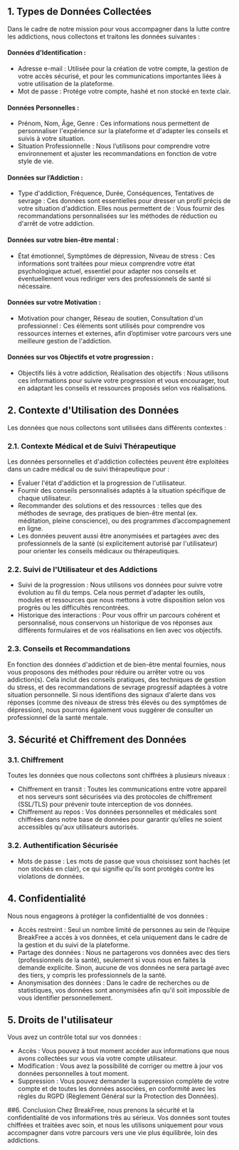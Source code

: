 ## 1. Types de Données Collectées
Dans le cadre de notre mission pour vous accompagner dans la lutte contre les addictions, nous collectons et traitons les données suivantes :

#### Données d'Identification :
- Adresse e-mail : Utilisée pour la création de votre compte, la gestion de votre accès sécurisé, et pour les communications importantes liées à votre utilisation de la plateforme.
- Mot de passe : Protége votre compte, hashé et non stocké en texte clair.

#### Données Personnelles :
- Prénom, Nom, Âge, Genre : Ces informations nous permettent de personnaliser l'expérience sur la plateforme et d'adapter les conseils et suivis à votre situation.
- Situation Professionnelle : Nous l’utilisons pour comprendre votre environnement et ajuster les recommandations en fonction de votre style de vie.

#### Données sur l’Addiction :
- Type d'addiction, Fréquence, Durée, Conséquences, Tentatives de sevrage : Ces données sont essentielles pour dresser un profil précis de votre situation d'addiction. Elles nous permettent de :
Vous fournir des recommandations personnalisées sur les méthodes de réduction ou d'arrêt de votre addiction.

#### Données sur votre bien-être mental :
- État émotionnel, Symptômes de dépression, Niveau de stress : Ces informations sont traitées pour mieux comprendre votre état psychologique actuel, essentiel pour adapter nos conseils et éventuellement vous rediriger vers des professionnels de santé si nécessaire.

#### Données sur votre Motivation :
- Motivation pour changer, Réseau de soutien, Consultation d'un professionnel : Ces éléments sont utilisés pour comprendre vos ressources internes et externes, afin d’optimiser votre parcours vers une meilleure gestion de l'addiction.

#### Données sur vos Objectifs et votre progression :
- Objectifs liés à votre addiction, Réalisation des objectifs : Nous utilisons ces informations pour suivre votre progression et vous encourager, tout en adaptant les conseils et ressources proposés selon vos réalisations.


## 2. Contexte d'Utilisation des Données
Les données que nous collectons sont utilisées dans différents contextes :

### 2.1. Contexte Médical et de Suivi Thérapeutique
Les données personnelles et d'addiction collectées peuvent être exploitées dans un cadre médical ou de suivi thérapeutique pour :

- Évaluer l'état d'addiction et la progression de l'utilisateur.
- Fournir des conseils personnalisés adaptés à la situation spécifique de chaque utilisateur.
- Recommander des solutions et des ressources : telles que des méthodes de sevrage, des pratiques de bien-être mental (ex. méditation, pleine conscience), ou des programmes d’accompagnement en ligne.
- Les données peuvent aussi être anonymisées et partagées avec des professionnels de la santé (si explicitement autorisé par l'utilisateur) pour orienter les conseils médicaux ou thérapeutiques.

### 2.2. Suivi de l'Utilisateur et des Addictions
- Suivi de la progression : Nous utilisons vos données pour suivre votre évolution au fil du temps. Cela nous permet d'adapter les outils, modules et ressources que nous mettons à votre disposition selon vos progrès ou les difficultés rencontrées.
- Historique des interactions : Pour vous offrir un parcours cohérent et personnalisé, nous conservons un historique de vos réponses aux différents formulaires et de vos réalisations en lien avec vos objectifs.

### 2.3. Conseils et Recommandations
En fonction des données d'addiction et de bien-être mental fournies, nous vous proposons des méthodes pour réduire ou arrêter votre ou vos addiction(s). Cela inclut des conseils pratiques, des techniques de gestion du stress, et des recommandations de sevrage progressif adaptées à votre situation personnelle.
Si nous identifions des signaux d'alerte dans vos réponses (comme des niveaux de stress très élevés ou des symptômes de dépression), nous pourrons également vous suggérer de consulter un professionnel de la santé mentale.

## 3. Sécurité et Chiffrement des Données
### 3.1. Chiffrement
Toutes les données que nous collectons sont chiffrées à plusieurs niveaux :

- Chiffrement en transit : Toutes les communications entre votre appareil et nos serveurs sont sécurisées via des protocoles de chiffrement (SSL/TLS) pour prévenir toute interception de vos données.
- Chiffrement au repos : Vos données personnelles et médicales sont chiffrées dans notre base de données pour garantir qu’elles ne soient accessibles qu'aux utilisateurs autorisés.

### 3.2. Authentification Sécurisée
- Mots de passe : Les mots de passe que vous choisissez sont hachés (et non stockés en clair), ce qui signifie qu'ils sont protégés contre les violations de données.

## 4. Confidentialité
Nous nous engageons à protéger la confidentialité de vos données :

- Accès restreint : Seul un nombre limité de personnes au sein de l’équipe BreakFree a accès à vos données, et cela uniquement dans le cadre de la gestion et du suivi de la plateforme.
- Partage des données : Nous ne partagerons vos données avec des tiers (professionnels de la santé), seulement si vous nous en faites la demande explicite. Sinon, aucune de vos données ne sera partagé avec des tiers, y compris les professionnels de la santé.
- Anonymisation des données : Dans le cadre de recherches ou de statistiques, vos données sont anonymisées afin qu'il soit impossible de vous identifier personnellement.

## 5. Droits de l'utilisateur
Vous avez un contrôle total sur vos données :

- Accès : Vous pouvez à tout moment accéder aux informations que nous avons collectées sur vous via votre compte utilisateur.
- Modification : Vous avez la possibilité de corriger ou mettre à jour vos données personnelles à tout moment.
- Suppression : Vous pouvez demander la suppression complète de votre compte et de toutes les données associées, en conformité avec les règles du RGPD (Règlement Général sur la Protection des Données).

##6. Conclusion
Chez BreakFree, nous prenons la sécurité et la confidentialité de vos informations très au sérieux. Vos données sont toutes chiffrées et traitées avec soin, et nous les utilisons uniquement pour vous accompagner dans votre parcours vers une vie plus équilibrée, loin des addictions.
